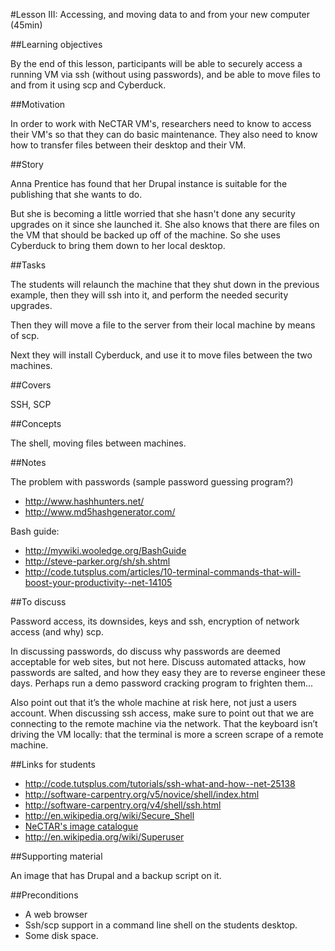 #Lesson III: Accessing, and moving data to and from your new computer (45min)

##Learning objectives 

By the end of this lesson, participants will be able to securely access a running VM via ssh (without using passwords), 
and be able to move files to and from it using scp and Cyberduck.

##Motivation 

In order to work with NeCTAR VM's, researchers need to know to access their VM's so that they can do basic maintenance.
They also need to know how to transfer files between their desktop and their VM. 

##Story

Anna Prentice has found that her Drupal instance is suitable for the publishing that she wants to do. 

But she is becoming a little worried that she hasn't done any security upgrades on it since she launched it. 
She also knows that there are files on the VM that should be backed up off of the machine. So she uses Cyberduck to
bring them down to her local desktop.

##Tasks

The students will relaunch the machine that they shut down in the previous example, then they will ssh into it, and
perform the needed security upgrades.

Then they will move a file to the server from their local machine by means of scp.

Next they will install Cyberduck, and use it to move files between the two machines.

##Covers

SSH, SCP

##Concepts

The shell, moving files between machines.

##Notes 

The problem with passwords (sample password guessing program?)

* http://www.hashhunters.net/
* http://www.md5hashgenerator.com/

Bash guide:

* http://mywiki.wooledge.org/BashGuide
* http://steve-parker.org/sh/sh.shtml 
* http://code.tutsplus.com/articles/10-terminal-commands-that-will-boost-your-productivity--net-14105

##To discuss 

 Password access, its downsides, keys and ssh, encryption of network access (and why) scp. 
 
 In discussing passwords, do discuss why passwords are deemed acceptable for web sites, but not here. 
 Discuss automated attacks, how passwords are salted, and how they easy they are to reverse engineer these days. 
 Perhaps run a demo password cracking program to frighten them... 
 
 Also point out that it’s the whole machine at risk here, not just a users account. 
 When discussing ssh access, make sure to point out that we are connecting to the remote machine via the network. 
 That the keyboard isn’t driving the VM locally: that the terminal is more a screen scrape of a remote machine.

##Links for students 

* http://code.tutsplus.com/tutorials/ssh-what-and-how--net-25138
* http://software-carpentry.org/v5/novice/shell/index.html
* http://software-carpentry.org/v4/shell/ssh.html
* http://en.wikipedia.org/wiki/Secure_Shell
* [NeCTAR's image catalogue](https://wiki.rc.nectar.org.au/wiki/Image_Catalog)
* http://en.wikipedia.org/wiki/Superuser


##Supporting material 

An image that has Drupal and a backup script on it.

##Preconditions 

* A web browser
* Ssh/scp support in a command line shell on the students desktop.
* Some disk space.

